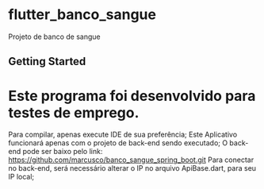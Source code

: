 # flutter_banco_sangue

Projeto de banco de sangue

## Getting Started

Este programa foi desenvolvido para testes de emprego.
================================================================
Para compilar, apenas execute  IDE de sua preferência;
Este Aplicativo funcionará apenas com o projeto de back-end sendo executado;
O back-end pode ser baixo pelo link:  https://github.com/marcusco/banco_sangue_spring_boot.git
Para conectar no back-end, será necessário alterar o IP no arquivo ApiBase.dart, para seu IP local;
